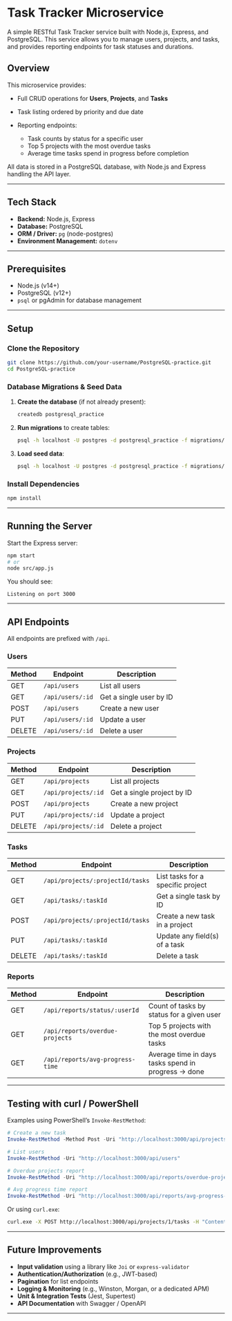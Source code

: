 # Task Tracker Microservice

A simple RESTful Task Tracker service built with Node.js, Express, and PostgreSQL. This service allows you to manage users, projects, and tasks, and provides reporting endpoints for task statuses and durations.

## Overview

This microservice provides:

* Full CRUD operations for **Users**, **Projects**, and **Tasks**
* Task listing ordered by priority and due date
* Reporting endpoints:

  * Task counts by status for a specific user
  * Top 5 projects with the most overdue tasks
  * Average time tasks spend in progress before completion

All data is stored in a PostgreSQL database, with Node.js and Express handling the API layer.

---

## Tech Stack

* **Backend:** Node.js, Express
* **Database:** PostgreSQL
* **ORM / Driver:** `pg` (node-postgres)
* **Environment Management:** `dotenv`

---

## Prerequisites

* Node.js (v14+)
* PostgreSQL (v12+)
* `psql` or pgAdmin for database management

---

## Setup

### Clone the Repository

```bash
git clone https://github.com/your-username/PostgreSQL-practice.git
cd PostgreSQL-practice
```

### Database Migrations & Seed Data

1. **Create the database** (if not already present):

   ```bash
   createdb postgresql_practice
   ```

2. **Run migrations** to create tables:

   ```bash
   psql -h localhost -U postgres -d postgresql_practice -f migrations/001_create_tables.sql
   ```

3. **Load seed data**:

   ```bash
   psql -h localhost -U postgres -d postgresql_practice -f migrations/002_seed_data.sql
   ```

### Install Dependencies

```bash
npm install
```

---

## Running the Server

Start the Express server:

```bash
npm start
# or
node src/app.js
```

You should see:

```
Listening on port 3000
```

---

## API Endpoints

All endpoints are prefixed with `/api`.

### Users

| Method | Endpoint         | Description             |
| ------ | ---------------- | ----------------------- |
| GET    | `/api/users`     | List all users          |
| GET    | `/api/users/:id` | Get a single user by ID |
| POST   | `/api/users`     | Create a new user       |
| PUT    | `/api/users/:id` | Update a user           |
| DELETE | `/api/users/:id` | Delete a user           |

### Projects

| Method | Endpoint            | Description                |
| ------ | ------------------- | -------------------------- |
| GET    | `/api/projects`     | List all projects          |
| GET    | `/api/projects/:id` | Get a single project by ID |
| POST   | `/api/projects`     | Create a new project       |
| PUT    | `/api/projects/:id` | Update a project           |
| DELETE | `/api/projects/:id` | Delete a project           |

### Tasks

| Method | Endpoint                         | Description                       |
| ------ | -------------------------------- | --------------------------------- |
| GET    | `/api/projects/:projectId/tasks` | List tasks for a specific project |
| GET    | `/api/tasks/:taskId`             | Get a single task by ID           |
| POST   | `/api/projects/:projectId/tasks` | Create a new task in a project    |
| PUT    | `/api/tasks/:taskId`             | Update any field(s) of a task     |
| DELETE | `/api/tasks/:taskId`             | Delete a task                     |

### Reports

| Method | Endpoint                         | Description                                         |
| ------ | -------------------------------- | --------------------------------------------------- |
| GET    | `/api/reports/status/:userId`    | Count of tasks by status for a given user           |
| GET    | `/api/reports/overdue-projects`  | Top 5 projects with the most overdue tasks          |
| GET    | `/api/reports/avg-progress-time` | Average time in days tasks spend in progress → done |

---

## Testing with curl / PowerShell

Examples using PowerShell’s `Invoke-RestMethod`:

```powershell
# Create a new task
Invoke-RestMethod -Method Post -Uri "http://localhost:3000/api/projects/1/tasks" -ContentType "application/json" -Body '{"title":"New task","priority":2,"due_date":"2025-06-30"}'

# List users
Invoke-RestMethod -Uri "http://localhost:3000/api/users"

# Overdue projects report
Invoke-RestMethod -Uri "http://localhost:3000/api/reports/overdue-projects"

# Avg progress time report
Invoke-RestMethod -Uri "http://localhost:3000/api/reports/avg-progress-time"
```

Or using `curl.exe`:

```bash
curl.exe -X POST http://localhost:3000/api/projects/1/tasks -H "Content-Type: application/json" -d '{"title":"Test task","priority":1,"due_date":"2025-06-10"}'
```

---

## Future Improvements

* **Input validation** using a library like `Joi` or `express-validator`
* **Authentication/Authorization** (e.g., JWT-based)
* **Pagination** for list endpoints
* **Logging & Monitoring** (e.g., Winston, Morgan, or a dedicated APM)
* **Unit & Integration Tests** (Jest, Supertest)
* **API Documentation** with Swagger / OpenAPI

---


